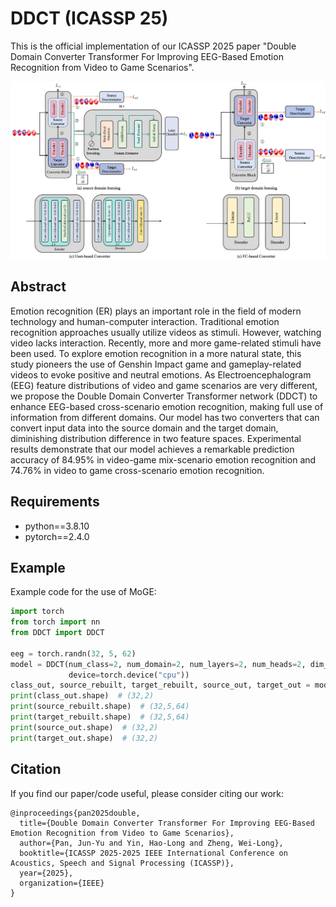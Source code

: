 # DDCT (ICASSP 25)
This is the official implementation of our ICASSP 2025 paper "Double Domain Converter Transformer For Improving EEG-Based Emotion Recognition from Video to Game Scenarios".

![model](model.png)

## Abstract
Emotion recognition (ER) plays an important role in the field of modern technology and human-computer interaction. Traditional emotion recognition approaches usually utilize videos as stimuli. However, watching video lacks interaction. Recently, more and more game-related stimuli have been used. To explore emotion recognition in a more natural state, this study pioneers the use of Genshin Impact game and gameplay-related videos to evoke positive and neutral emotions. As 
Electroencephalogram (EEG) feature distributions of video and game scenarios are very different, we propose the Double Domain Converter Transformer network (DDCT) to enhance EEG-based cross-scenario emotion recognition, making full use of information from different domains. Our model has two converters that can convert input data into the source domain and the target domain, diminishing distribution difference in two feature spaces. Experimental results demonstrate that our model achieves a remarkable prediction accuracy of 84.95\% in video-game mix-scenario emotion recognition and 74.76\% in video to game cross-scenario emotion recognition.

## Requirements
* python==3.8.10
* pytorch==2.4.0

## Example
Example code for the use of MoGE:
```python
import torch
from torch import nn
from DDCT import DDCT

eeg = torch.randn(32, 5, 62)
model = DDCT(num_class=2, num_domain=2, num_layers=2, num_heads=2, dim_feedforward=512, convert_type='mlp',
             device=torch.device("cpu"))
class_out, source_rebuilt, target_rebuilt, source_out, target_out = model(eeg, 0)
print(class_out.shape)  # (32,2)
print(source_rebuilt.shape)  # (32,5,64)
print(target_rebuilt.shape)  # (32,5,64)
print(source_out.shape)  # (32,2)
print(target_out.shape)  # (32,2)
```
## Citation
If you find our paper/code useful, please consider citing our work:
```
@inproceedings{pan2025double,
  title={Double Domain Converter Transformer For Improving EEG-Based Emotion Recognition from Video to Game Scenarios},
  author={Pan, Jun-Yu and Yin, Hao-Long and Zheng, Wei-Long},
  booktitle={ICASSP 2025-2025 IEEE International Conference on Acoustics, Speech and Signal Processing (ICASSP)},
  year={2025},
  organization={IEEE}
}
```
